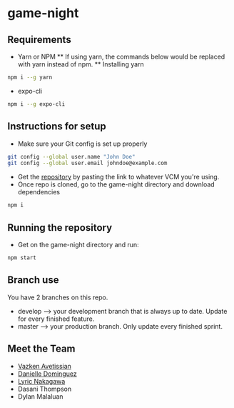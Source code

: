 # game-night


## Requirements
* Yarn or NPM
** If using yarn, the commands below would be replaced with yarn instead of npm.
** Installing yarn
```bash
npm i --g yarn
```
* expo-cli
```bash
npm i --g expo-cli
```
## Instructions for setup
* Make sure your Git config is set up properly
```bash
git config --global user.name "John Doe"
git config --global user.email johndoe@example.com
```
* Get the [repository](https://github.com/cybunayog/game-night.git) by pasting the link to whatever VCM you're using.
* Once repo is cloned, go to the game-night directory and download dependencies
```bash
npm i
```

## Running the repository
* Get on the game-night directory and run:
```bash
npm start
```

## Branch use
You have 2 branches on this repo.
* develop --> your development branch that is always up to date. Update for every finished feature.
* master --> your production branch. Only update every finished sprint.

## Meet the Team
* [Vazken Avetissian](https://github.com/vavetissian)
* [Danielle Dominguez](https://github.com/danielledom)
* [Lyric Nakagawa](https://github.com/Nakagawa808)
* Dasani Thompson
* Dylan Malaluan